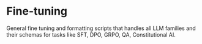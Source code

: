 # Fine-tuning
General fine tuning and formatting scripts that handles all LLM families and their schemas for tasks like SFT, DPO, GRPO, QA, Constitutional AI.
